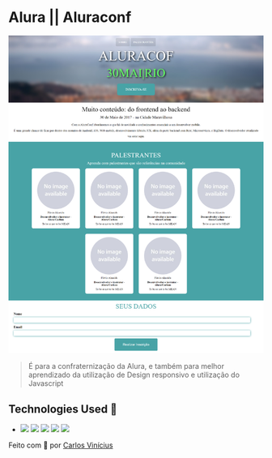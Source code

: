 # Alura || Aluraconf 

<img src="img/site.png" alt="exemplo imagem">

> É para a confraternização da Alura, e também para melhor aprendizado da utilização de Design responsivo e utilização do Javascript

## Technologies Used 🧩

*  <img src="https://img.shields.io/badge/HTML5-E34F26?style=for-the-badge&logo=html5&logoColor=white" /> <img src="https://img.shields.io/badge/CSS3-1572B6?style=for-the-badge&logo=css3&logoColor=white"/> <img src="https://img.shields.io/badge/JavaScript-F7DF1E?style=for-the-badge&logo=javascript&logoColor=black"/> <img src="https://img.shields.io/badge/jQuery-0769AD?style=for-the-badge&logo=jquery&logoColor=white"/> <img src="https://img.shields.io/badge/Material--UI-0081CB?style=for-the-badge&logo=material-ui&logoColor=white"/> 

  

Feito com **💜** por <a href="https://www.linkedin.com/in/carlosvini/">Carlos Vinícius</a>